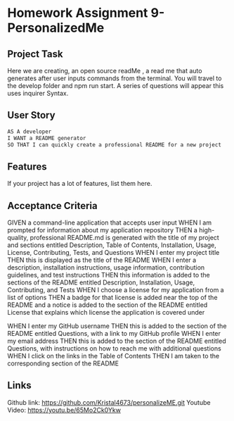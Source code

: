 # Homework Assignment 9- PersonalizedMe 

## Project Task 
Here we are creating, an open source readMe , a read me that auto generates after user inputs commands from the terminal. You will travel to the develop folder and npm run start. A series of questions will appear this uses inquirer Syntax.

## User Story

```md
AS A developer
I WANT a README generator
SO THAT I can quickly create a professional README for a new project
```
## Features
If your project has a lot of features, list them here.

## Acceptance Criteria

GIVEN a command-line application that accepts user input
WHEN I am prompted for information about my application repository
THEN a high-quality, professional README.md is generated with the title of my project and sections entitled Description, Table of Contents, Installation, Usage, License, Contributing, Tests, and Questions
WHEN I enter my project title
THEN this is displayed as the title of the README
WHEN I enter a description, installation instructions, usage information, contribution guidelines, and test instructions
THEN this information is added to the sections of the README entitled Description, Installation, Usage, Contributing, and Tests
WHEN I choose a license for my application from a list of options
THEN a badge for that license is added near the top of the README and a notice is added to the section of the README entitled License that explains which license the application is covered under

WHEN I enter my GitHub username
THEN this is added to the section of the README entitled Questions, with a link to my GitHub profile
WHEN I enter my email address
THEN this is added to the section of the README entitled Questions, with instructions on how to reach me with additional questions
WHEN I click on the links in the Table of Contents
THEN I am taken to the corresponding section of the README

## Links 
Github link: https://github.com/Kristal4673/personalizeME.git
Youtube Video: https://youtu.be/65Mo2Ck0Ykw
